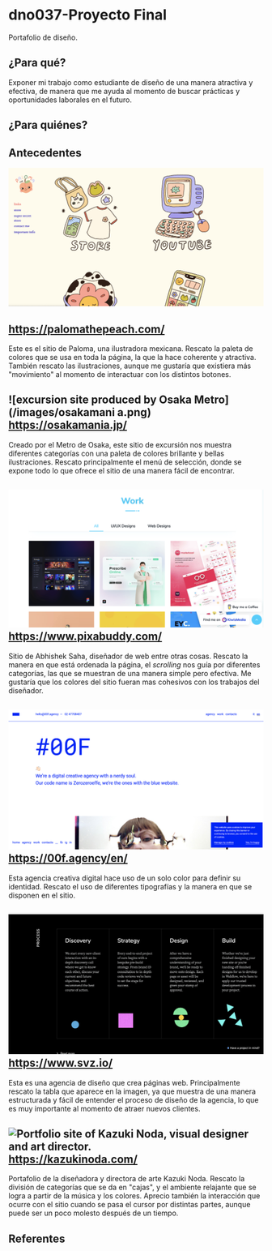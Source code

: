 # dno037-Proyecto Final
Portafolio de diseño. 

## ¿Para qué?
Exponer mi trabajo como estudiante de diseño de una manera atractiva y efectiva, de manera que me ayuda al momento de buscar prácticas y oportunidades laborales en el futuro.

## ¿Para quiénes?

## Antecedentes

![Paloma, una ilustradora mexicana](/images/peach.png)

https://palomathepeach.com/
----
Este es el sitio de Paloma, una ilustradora mexicana. Rescato la paleta de colores que se usa en toda la página, la que la hace coherente y atractiva. También rescato las ilustraciones, aunque me gustaría que existiera más "movimiento" al momento de interactuar con los distintos botones.


![excursion site produced by Osaka Metro](/images/osakamani a.png)
https://osakamania.jp/
----
Creado por el Metro de Osaka, este sitio de excursión nos muestra diferentes categorías con una paleta de colores brillante y bellas ilustraciones. Rescato principalmente el menú de selección, donde se expone todo lo que ofrece el sitio de una manera fácil de encontrar.


![Abhishek Saha, Graphic, UI/UX, Web Designer and also a Front-End Developer.](/images/pixabuddy.png) 
https://www.pixabuddy.com/
---- 
Sitio de Abhishek Saha, diseñador de web entre otras cosas. Rescato la manera en que está ordenada la página, el *scrolling* nos guía por diferentes categorías, las que se muestran de una manera simple pero efectiva. Me gustaría que los colores del sitio fueran mas cohesivos con los trabajos del diseñador.


![Creative agency, focused on digital projects and event planning.](/images/00f.png)
https://00f.agency/en/
----
Esta agencia creativa digital hace uso de un solo color para definir su identidad. Rescato el uso de diferentes tipografías y la manera en que se disponen en el sitio.


![SVZ is powered by dynamic and passionate designers, developers, and digital strategists focused on creating high-end marketing websites.](/images/svz.png)
https://www.svz.io/
----
Esta es una agencia de diseño que crea páginas web. Principalmente rescato la tabla que aparece en la imagen, ya que muestra de una manera estructurada y fácil de entender el proceso de diseño de la agencia, lo que es muy importante al momento de atraer nuevos clientes.


![Portfolio site of Kazuki Noda, visual designer and art director.](/images/kazuki.png)
https://kazukinoda.com/
----
Portafolio de la diseñadora y directora de arte Kazuki Noda. Rescato la división de categorías que se da en "cajas", y el ambiente relajante que se logra a partir de la música y los colores. Aprecio también la interacción que ocurre con el sitio cuando se pasa el cursor por distintas partes, aunque puede ser un poco molesto después de un tiempo.


## Referentes 
